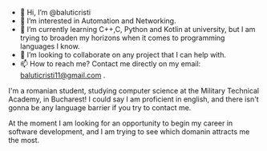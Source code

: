 - 👋 Hi, I’m @baluticristi
- 👀 I’m interested in Automation and Networking.
- 🌱 I’m currently learning C++,C, Python and Kotlin at university,
but I am trying to broaden my horizons when it comes to programming languages I know.
- 💞️ I’m looking to collaborate on any project that I can help with.
- 📫 How to reach me? Contact me directly on my email: baluticristi11@gmail.com .

I'm a romanian student, studying computer science at the Military Technical Academy, in Bucharest! 
I could say I am proficient in english, and there isn't gonna be any language barrier if you try to contact me.

  At the moment I am looking for an opportunity to begin my career in software development,
and I am trying to see which domanin attracts me the most. 
